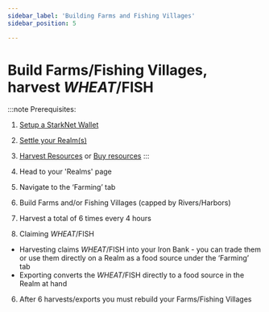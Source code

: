 ```yaml
---
sidebar_label: 'Building Farms and Fishing Villages'
sidebar_position: 5

---
```


# Build Farms/Fishing Villages, harvest $WHEAT/$FISH

:::note
Prerequisites: 
1. [Setup a StarkNet Wallet](./wallet.md)
2. [Settle your Realm(s)](./settle.md)
3. [Harvest Resources](./harvest.md) or [Buy resources](trade.md) 
:::

1. Head to your 'Realms' page
2. Navigate to the ‘Farming’ tab
3. Build Farms and/or Fishing Villages (capped by Rivers/Harbors)
4. Harvest a total of 6 times every 4 hours
5. Claiming $WHEAT/$FISH
- Harvesting claims $WHEAT/$FISH into your Iron Bank - you can trade them or use them directly on a Realm as a food source under the ‘Farming’ tab
- Exporting converts the $WHEAT/$FISH directly to a food source in the Realm at hand
6. After 6 harvests/exports you must rebuild your Farms/Fishing Villages

